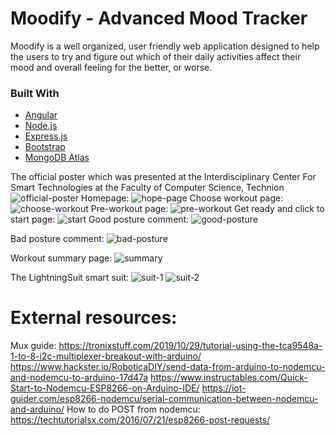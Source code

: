 # Moodify - Advanced Mood Tracker

Moodify is a well organized, user friendly web application designed to help
the users to try and figure out which of their daily activities affect their
mood and overall feeling for the better, or worse.

### Built With

* [Angular](https:angular.io)
* [Node.js](https://nodejs.org/en/)
* [Express.js](https://expressjs.com)
* [Bootstrap](https://getbootstrap.com)
* [MongoDB Atlas](https://www.mongodb.com/cloud/atlas/lp/try2?utm_source=google&utm_campaign=gs_emea_israel_search_core_brand_atlas_desktop&utm_term=mongodb%20cloud%20atlas&utm_medium=cpc_paid_search&utm_ad=e&utm_ad_campaign_id=12212624530&gclid=Cj0KCQjwl_SHBhCQARIsAFIFRVVVlDfqyl_5t30ElLdyYdqecMfTO_dO6Vxltgi79jkgfdO0NL7I0ZkaAlymEALw_wcB)










The official poster which was presented at the
Interdisciplinary Center For Smart Technologies at the Faculty of Computer Science, Technion
![official-poster](https://github.com/SherMish/Moodify/blob/master/client/src/assets/screenshots/empty%20mood%20tracker.jpg?raw=true)
Homepage:
![hope-page](https://github.com/SherMish/IOT-The-Lightning-Suit/blob/main/README%20screenshots/1.png?raw=true)
Choose workout page:
![choose-workout](https://github.com/SherMish/IOT-The-Lightning-Suit/blob/main/README%20screenshots/2.jpg?raw=true)
Pre-workout page:
![pre-workout](https://github.com/SherMish/IOT-The-Lightning-Suit/blob/main/README%20screenshots/3.jpg?raw=true)
Get ready and click to start page:
![start](https://github.com/SherMish/IOT-The-Lightning-Suit/blob/main/README%20screenshots/4.png)
Good posture comment:
![good-posture](https://github.com/SherMish/IOT-The-Lightning-Suit/blob/main/README%20screenshots/6.jpg?raw=true)

Bad posture comment:
![bad-posture](https://github.com/SherMish/IOT-The-Lightning-Suit/blob/main/README%20screenshots/7.jpg?raw=true)

Workout summary page:
![summary](https://github.com/SherMish/IOT-The-Lightning-Suit/blob/main/README%20screenshots/5.jpg?raw=true)

The LightningSuit smart suit:
![suit-1](https://github.com/SherMish/IOT-The-Lightning-Suit/blob/main/README%20screenshots/8.jpeg?raw=true)
![suit-2](https://github.com/SherMish/IOT-The-Lightning-Suit/blob/main/README%20screenshots/9.jpeg?raw=true)


# External resources:
Mux guide: https://tronixstuff.com/2019/10/29/tutorial-using-the-tca9548a-1-to-8-i2c-multiplexer-breakout-with-arduino/
https://www.hackster.io/RoboticaDIY/send-data-from-arduino-to-nodemcu-and-nodemcu-to-arduino-17d47a
https://www.instructables.com/Quick-Start-to-Nodemcu-ESP8266-on-Arduino-IDE/
https://iot-guider.com/esp8266-nodemcu/serial-communication-between-nodemcu-and-arduino/
How to do POST from nodemcu: https://techtutorialsx.com/2016/07/21/esp8266-post-requests/

